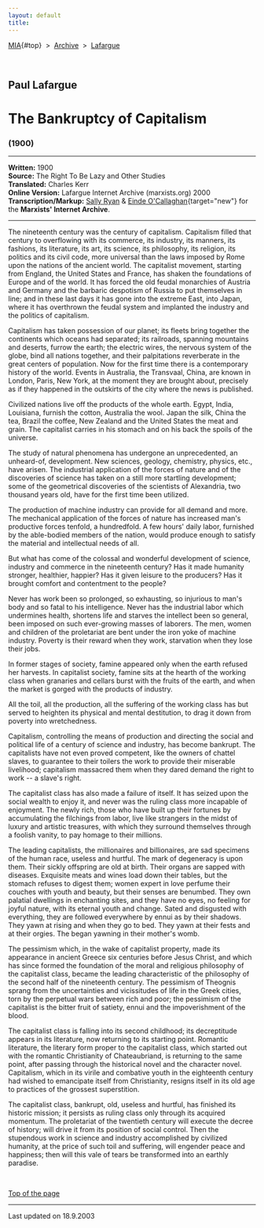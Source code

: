 ```yaml
---
layout: default
title: 
---
```

[MIA](../../../../index.htm){#top}  \> 
[Archive](../../../index.htm)  \>  [Lafargue](../../index.htm)

 

## Paul Lafargue

# The Bankruptcy of Capitalism

### (1900)

------------------------------------------------------------------------

**Written:** 1900\
**Source:** The Right To Be Lazy and Other Studies\
**Translated:** Charles Kerr\
**Online Version:** Lafargue Internet Archive (marxists.org) 2000\
**Transcription/Markup:** [Sally
Ryan](../../../../admin/volunteers/steering.htm) & [Einde
O'Callaghan](../../../../admin/volunteers/biographies/eocallaghan.htm){target="new"}
for the **Marxists' Internet Archive**.

------------------------------------------------------------------------

The nineteenth century was the century of capitalism. Capitalism filled
that century to overflowing with its commerce, its industry, its
manners, its fashions, its literature, its art, its science, its
philosophy, its religion, its politics and its civil code, more
universal than the laws imposed by Rome upon the nations of the ancient
world. The capitalist movement, starting from England, the United States
and France, has shaken the foundations of Europe and of the world. It
has forced the old feudal monarchies of Austria and Germany and the
barbaric despotism of Russia to put themselves in line; and in these
last days it has gone into the extreme East, into Japan, where it has
overthrown the feudal system and implanted the industry and the politics
of capitalism.

Capitalism has taken possession of our planet; its fleets bring together
the continents which oceans had separated; its railroads, spanning
mountains and deserts, furrow the earth; the electric wires, the nervous
system of the globe, bind all nations together, and their palpitations
reverberate in the great centers of population. Now for the first time
there is a contemporary history of the world. Events in Australia, the
Transvaal, China, are known in London, Paris, New York, at the moment
they are brought about, precisely as if they happened in the outskirts
of the city where the news is published.

Civilized nations live off the products of the whole earth. Egypt,
India, Louisiana, furnish the cotton, Australia the wool. Japan the
silk, China the tea, Brazil the coffee, New Zealand and the United
States the meat and grain. The capitalist carries in his stomach and on
his back the spoils of the universe.

The study of natural phenomena has undergone an unprecedented, an
unheard-of, development. New sciences, geology, chemistry, physics,
etc., have arisen. The industrial application of the forces of nature
and of the discoveries of science has taken on a still more startling
development; some of the geometrical discoveries of the scientists of
Alexandria, two thousand years old, have for the first time been
utilized.

The production of machine industry can provide for all demand and more.
The mechanical application of the forces of nature has increased man's
productive forces tenfold, a hundredfold. A few hours' daily labor,
furnished by the able-bodied members of the nation, would produce enough
to satisfy the material and intellectual needs of all.

But what has come of the colossal and wonderful development of science,
industry and commerce in the nineteenth century? Has it made humanity
stronger, healthier, happier? Has it given leisure to the producers? Has
it brought comfort and contentment to the people?

Never has work been so prolonged, so exhausting, so injurious to man\'s
body and so fatal to his intelligence. Never has the industrial labor
which undermines health, shortens life and starves the intellect been so
general, been imposed on such ever-growing masses of laborers. The men,
women and children of the proletariat are bent under the iron yoke of
machine industry. Poverty is their reward when they work, starvation
when they lose their jobs.

In former stages of society, famine appeared only when the earth refused
her harvests. In capitalist society, famine sits at the hearth of the
working class when granaries and cellars burst with the fruits of the
earth, and when the market is gorged with the products of industry.

All the toil, all the production, all the suffering of the working class
has but served to heighten its physical and mental destitution, to drag
it down from poverty into wretchedness.

Capitalism, controlling the means of production and directing the social
and political life of a century of science and industry, has become
bankrupt. The capitalists have not even proved competent, like the
owners of chattel slaves, to guarantee to their toilers the work to
provide their miserable livelihood; capitalism massacred them when they
dared demand the right to work -- a slave's right.

The capitalist class has also made a failure of itself. It has seized
upon the social wealth to enjoy it, and never was the ruling class more
incapable of enjoyment. The newly rich, those who have built up their
fortunes by accumulating the filchings from labor, live like strangers
in the midst of luxury and artistic treasures, with which they surround
themselves through a foolish vanity, to pay homage to their millions.

The leading capitalists, the millionaires and billionaires, are sad
specimens of the human race, useless and hurtful. The mark of degeneracy
is upon them. Their sickly offspring are old at birth. Their organs are
sapped with diseases. Exquisite meats and wines load down their tables,
but the stomach refuses to digest them; women expert in love perfume
their couches with youth and beauty, but their senses are benumbed. They
own palatial dwellings in enchanting sites, and they have no eyes, no
feeling for joyful nature, with its eternal youth and change. Sated and
disgusted with everything, they are followed everywhere by ennui as by
their shadows. They yawn at rising and when they go to bed. They yawn at
their fests and at their orgies. The began yawning in their mother's
womb.

The pessimism which, in the wake of capitalist property, made its
appearance in ancient Greece six centuries before Jesus Christ, and
which has since formed the foundation of the moral and religious
philosophy of the capitalist class, became the leading characteristic of
the philosophy of the second half of the nineteenth century. The
pessimism of Theognis sprang from the uncertainties and vicissitudes of
life in the Greek cities, torn by the perpetual wars between rich and
poor; the pessimism of the capitalist is the bitter fruit of satiety,
ennui and the impoverishment of the blood.

The capitalist class is falling into its second childhood; its
decreptitude appears in its literature, now returning to its starting
point. Romantic literature, the literary form proper to the capitalist
class, which started out with the romantic Christianity of
Chateaubriand, is returning to the same point, after passing through the
historical novel and the character novel. Capitalism, which in its
virile and combative youth in the eighteenth century had wished to
emancipate itself from Christianity, resigns itself in its old age to
practices of the grossest superstition.

The capitalist class, bankrupt, old, useless and hurtful, has finished
its historic mission; it persists as ruling class only through its
acquired momentum. The proletariat of the twentieth century will execute
the decree of history; will drive it from its position of social
control. Then the stupendous work in science and industry accomplished
by civilized humanity, at the price of such toil and suffering, will
engender peace and happiness; then will this vale of tears be
transformed into an earthly paradise.

 

[Top of the page](#top)

------------------------------------------------------------------------

Last updated on 18.9.2003
